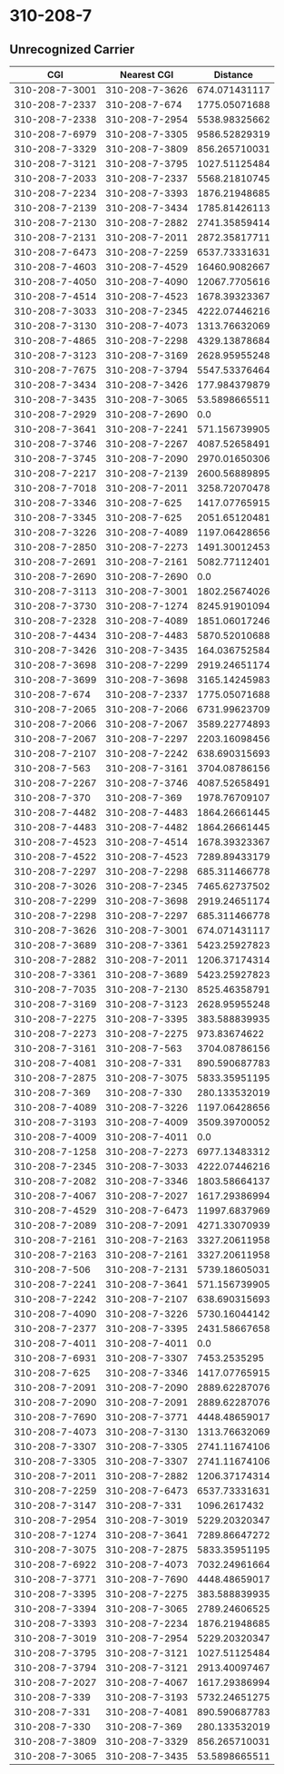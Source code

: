 # 310-208-7
## Unrecognized Carrier


| CGI | Nearest CGI | Distance |
|-----|-------------|----------|
| 310-208-7-3001 | 310-208-7-3626 | 674.071431117 |
| 310-208-7-2337 | 310-208-7-674 | 1775.05071688 |
| 310-208-7-2338 | 310-208-7-2954 | 5538.98325662 |
| 310-208-7-6979 | 310-208-7-3305 | 9586.52829319 |
| 310-208-7-3329 | 310-208-7-3809 | 856.265710031 |
| 310-208-7-3121 | 310-208-7-3795 | 1027.51125484 |
| 310-208-7-2033 | 310-208-7-2337 | 5568.21810745 |
| 310-208-7-2234 | 310-208-7-3393 | 1876.21948685 |
| 310-208-7-2139 | 310-208-7-3434 | 1785.81426113 |
| 310-208-7-2130 | 310-208-7-2882 | 2741.35859414 |
| 310-208-7-2131 | 310-208-7-2011 | 2872.35817711 |
| 310-208-7-6473 | 310-208-7-2259 | 6537.73331631 |
| 310-208-7-4603 | 310-208-7-4529 | 16460.9082667 |
| 310-208-7-4050 | 310-208-7-4090 | 12067.7705616 |
| 310-208-7-4514 | 310-208-7-4523 | 1678.39323367 |
| 310-208-7-3033 | 310-208-7-2345 | 4222.07446216 |
| 310-208-7-3130 | 310-208-7-4073 | 1313.76632069 |
| 310-208-7-4865 | 310-208-7-2298 | 4329.13878684 |
| 310-208-7-3123 | 310-208-7-3169 | 2628.95955248 |
| 310-208-7-7675 | 310-208-7-3794 | 5547.53376464 |
| 310-208-7-3434 | 310-208-7-3426 | 177.984379879 |
| 310-208-7-3435 | 310-208-7-3065 | 53.5898665511 |
| 310-208-7-2929 | 310-208-7-2690 | 0.0 |
| 310-208-7-3641 | 310-208-7-2241 | 571.156739905 |
| 310-208-7-3746 | 310-208-7-2267 | 4087.52658491 |
| 310-208-7-3745 | 310-208-7-2090 | 2970.01650306 |
| 310-208-7-2217 | 310-208-7-2139 | 2600.56889895 |
| 310-208-7-7018 | 310-208-7-2011 | 3258.72070478 |
| 310-208-7-3346 | 310-208-7-625 | 1417.07765915 |
| 310-208-7-3345 | 310-208-7-625 | 2051.65120481 |
| 310-208-7-3226 | 310-208-7-4089 | 1197.06428656 |
| 310-208-7-2850 | 310-208-7-2273 | 1491.30012453 |
| 310-208-7-2691 | 310-208-7-2161 | 5082.77112401 |
| 310-208-7-2690 | 310-208-7-2690 | 0.0 |
| 310-208-7-3113 | 310-208-7-3001 | 1802.25674026 |
| 310-208-7-3730 | 310-208-7-1274 | 8245.91901094 |
| 310-208-7-2328 | 310-208-7-4089 | 1851.06017246 |
| 310-208-7-4434 | 310-208-7-4483 | 5870.52010688 |
| 310-208-7-3426 | 310-208-7-3435 | 164.036752584 |
| 310-208-7-3698 | 310-208-7-2299 | 2919.24651174 |
| 310-208-7-3699 | 310-208-7-3698 | 3165.14245983 |
| 310-208-7-674 | 310-208-7-2337 | 1775.05071688 |
| 310-208-7-2065 | 310-208-7-2066 | 6731.99623709 |
| 310-208-7-2066 | 310-208-7-2067 | 3589.22774893 |
| 310-208-7-2067 | 310-208-7-2297 | 2203.16098456 |
| 310-208-7-2107 | 310-208-7-2242 | 638.690315693 |
| 310-208-7-563 | 310-208-7-3161 | 3704.08786156 |
| 310-208-7-2267 | 310-208-7-3746 | 4087.52658491 |
| 310-208-7-370 | 310-208-7-369 | 1978.76709107 |
| 310-208-7-4482 | 310-208-7-4483 | 1864.26661445 |
| 310-208-7-4483 | 310-208-7-4482 | 1864.26661445 |
| 310-208-7-4523 | 310-208-7-4514 | 1678.39323367 |
| 310-208-7-4522 | 310-208-7-4523 | 7289.89433179 |
| 310-208-7-2297 | 310-208-7-2298 | 685.311466778 |
| 310-208-7-3026 | 310-208-7-2345 | 7465.62737502 |
| 310-208-7-2299 | 310-208-7-3698 | 2919.24651174 |
| 310-208-7-2298 | 310-208-7-2297 | 685.311466778 |
| 310-208-7-3626 | 310-208-7-3001 | 674.071431117 |
| 310-208-7-3689 | 310-208-7-3361 | 5423.25927823 |
| 310-208-7-2882 | 310-208-7-2011 | 1206.37174314 |
| 310-208-7-3361 | 310-208-7-3689 | 5423.25927823 |
| 310-208-7-7035 | 310-208-7-2130 | 8525.46358791 |
| 310-208-7-3169 | 310-208-7-3123 | 2628.95955248 |
| 310-208-7-2275 | 310-208-7-3395 | 383.588839935 |
| 310-208-7-2273 | 310-208-7-2275 | 973.83674622 |
| 310-208-7-3161 | 310-208-7-563 | 3704.08786156 |
| 310-208-7-4081 | 310-208-7-331 | 890.590687783 |
| 310-208-7-2875 | 310-208-7-3075 | 5833.35951195 |
| 310-208-7-369 | 310-208-7-330 | 280.133532019 |
| 310-208-7-4089 | 310-208-7-3226 | 1197.06428656 |
| 310-208-7-3193 | 310-208-7-4009 | 3509.39700052 |
| 310-208-7-4009 | 310-208-7-4011 | 0.0 |
| 310-208-7-1258 | 310-208-7-2273 | 6977.13483312 |
| 310-208-7-2345 | 310-208-7-3033 | 4222.07446216 |
| 310-208-7-2082 | 310-208-7-3346 | 1803.58664137 |
| 310-208-7-4067 | 310-208-7-2027 | 1617.29386994 |
| 310-208-7-4529 | 310-208-7-6473 | 11997.6837969 |
| 310-208-7-2089 | 310-208-7-2091 | 4271.33070939 |
| 310-208-7-2161 | 310-208-7-2163 | 3327.20611958 |
| 310-208-7-2163 | 310-208-7-2161 | 3327.20611958 |
| 310-208-7-506 | 310-208-7-2131 | 5739.18605031 |
| 310-208-7-2241 | 310-208-7-3641 | 571.156739905 |
| 310-208-7-2242 | 310-208-7-2107 | 638.690315693 |
| 310-208-7-4090 | 310-208-7-3226 | 5730.16044142 |
| 310-208-7-2377 | 310-208-7-3395 | 2431.58667658 |
| 310-208-7-4011 | 310-208-7-4011 | 0.0 |
| 310-208-7-6931 | 310-208-7-3307 | 7453.2535295 |
| 310-208-7-625 | 310-208-7-3346 | 1417.07765915 |
| 310-208-7-2091 | 310-208-7-2090 | 2889.62287076 |
| 310-208-7-2090 | 310-208-7-2091 | 2889.62287076 |
| 310-208-7-7690 | 310-208-7-3771 | 4448.48659017 |
| 310-208-7-4073 | 310-208-7-3130 | 1313.76632069 |
| 310-208-7-3307 | 310-208-7-3305 | 2741.11674106 |
| 310-208-7-3305 | 310-208-7-3307 | 2741.11674106 |
| 310-208-7-2011 | 310-208-7-2882 | 1206.37174314 |
| 310-208-7-2259 | 310-208-7-6473 | 6537.73331631 |
| 310-208-7-3147 | 310-208-7-331 | 1096.2617432 |
| 310-208-7-2954 | 310-208-7-3019 | 5229.20320347 |
| 310-208-7-1274 | 310-208-7-3641 | 7289.86647272 |
| 310-208-7-3075 | 310-208-7-2875 | 5833.35951195 |
| 310-208-7-6922 | 310-208-7-4073 | 7032.24961664 |
| 310-208-7-3771 | 310-208-7-7690 | 4448.48659017 |
| 310-208-7-3395 | 310-208-7-2275 | 383.588839935 |
| 310-208-7-3394 | 310-208-7-3065 | 2789.24606525 |
| 310-208-7-3393 | 310-208-7-2234 | 1876.21948685 |
| 310-208-7-3019 | 310-208-7-2954 | 5229.20320347 |
| 310-208-7-3795 | 310-208-7-3121 | 1027.51125484 |
| 310-208-7-3794 | 310-208-7-3121 | 2913.40097467 |
| 310-208-7-2027 | 310-208-7-4067 | 1617.29386994 |
| 310-208-7-339 | 310-208-7-3193 | 5732.24651275 |
| 310-208-7-331 | 310-208-7-4081 | 890.590687783 |
| 310-208-7-330 | 310-208-7-369 | 280.133532019 |
| 310-208-7-3809 | 310-208-7-3329 | 856.265710031 |
| 310-208-7-3065 | 310-208-7-3435 | 53.5898665511 |
